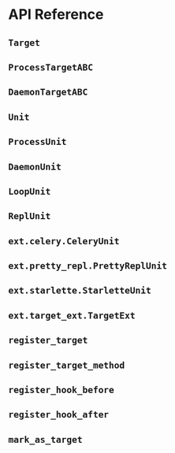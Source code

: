 # API Reference

## `Target`

## `ProcessTargetABC`

## `DaemonTargetABC`

## `Unit`

## `ProcessUnit`

## `DaemonUnit`

## `LoopUnit`

## `ReplUnit`

## `ext.celery.CeleryUnit`

## `ext.pretty_repl.PrettyReplUnit`

## `ext.starlette.StarletteUnit`

## `ext.target_ext.TargetExt`

## `register_target`

## `register_target_method`

## `register_hook_before`

## `register_hook_after`

## `mark_as_target`
